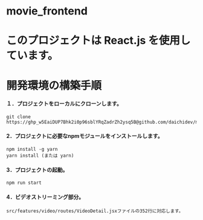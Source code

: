 # movie_frontend

# このプロジェクトは React.js を使用しています。

# 開発環境の構築手順

#### １．プロジェクトをローカルにクローンします。
```
git clone https://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@github.com/daichidev/movie_frontend.git
```
#### 2．プロジェクトに必要なnpmモジュールをインストールします。
```
npm install -g yarn
yarn install (または yarn)
```
#### 3．プロジェクトの起動。
```
npm run start
```
#### 4．ビデオストリーミング部分。
```
src/features/video/routes/VideoDetail.jsxファイルの352行に対応します。
```
